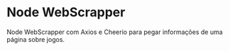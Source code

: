 # Node WebScrapper
Node WebScrapper com Axios e Cheerio para pegar informações de uma página sobre jogos.
